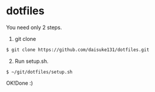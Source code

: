 # dotfiles
You need only 2 steps.
1. git clone
```sh
$ git clone https://github.com/daisuke131/dotfiles.git
```
2. Run setup.sh.
```
$ ~/git/dotfiles/setup.sh
```
OK!Done :)
